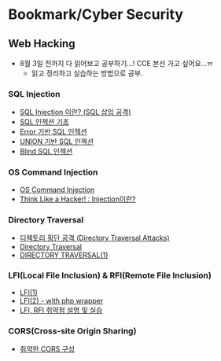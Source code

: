 # Bookmark/Cyber Security

## Web Hacking
- 8월 3일 전까지 다 읽어보고 공부하기...! CCE 본선 가고 싶어요...ㅠ
    - 읽고 정리하고 실습하는 방법으로 공부.

### SQL Injection

- [SQL Injection 이란? (SQL 삽입 공격)](https://noirstar.tistory.com/264)
- [SQL 인젝션 기초](https://www.bugbountyclub.com/pentestgym/view/52)
- [Error 기반 SQL 인젝션](https://www.bugbountyclub.com/pentestgym/view/53)
- [UNION 기반 SQL 인젝션](https://www.bugbountyclub.com/pentestgym/view/54)
- [Blind SQL 인젝션](https://www.bugbountyclub.com/pentestgym/view/55)

### OS Command Injection
- [OS Command Injection](https://tkdrms568.tistory.com/137)
- [Think Like a Hacker! : Injection이란?](https://gruuuuu.github.io/security/injection/)

### Directory Traversal
- [디렉토리 횡단 공격 (Directory Traversal Attacks)](http://acunetix.godohosting.com/main/sub03_05.asp)
- [Directory Traversal](https://rhenus9911.tistory.com/entry/Directory-Traversal)
- [DIRECTORY TRAVERSAL(1)](https://opentutorials.org/module/4291/26817)

### LFI(Local File Inclusion) & RFI(Remote File Inclusion)
- [LFI(1)](https://opentutorials.org/module/4291/26818)
- [LFI(2) - with php wrapper](https://opentutorials.org/module/4291/26819)
- [LFI, RFI 취약점 설명 및 실습](https://mokpo.tistory.com/388)

### CORS(Cross-site Origin Sharing)
- [취약한 CORS 구성](https://www.bugbountyclub.com/pentestgym/view/60)